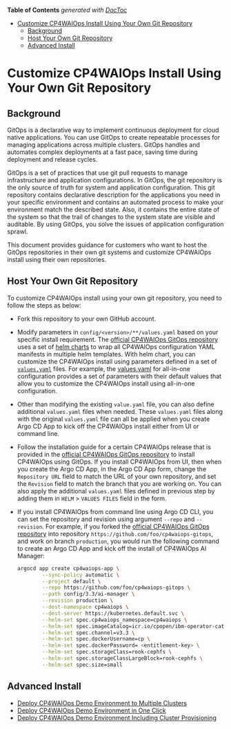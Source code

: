 <!-- START doctoc generated TOC please keep comment here to allow auto update -->
<!-- DON'T EDIT THIS SECTION, INSTEAD RE-RUN doctoc TO UPDATE -->
**Table of Contents**  *generated with [DocToc](https://github.com/thlorenz/doctoc)*

- [Customize CP4WAIOps Install Using Your Own Git Repository](#customize-cp4waiops-install-using-your-own-git-repository)
  - [Background](#background)
  - [Host Your Own Git Repository](#host-your-own-git-repository)
  - [Advanced Install](#advanced-install)

<!-- END doctoc generated TOC please keep comment here to allow auto update -->

# Customize CP4WAIOps Install Using Your Own Git Repository

## Background

GitOps is a declarative way to implement continuous deployment for cloud native applications. You can use GitOps to create repeatable processes for managing applications across multiple clusters. GitOps handles and automates complex deployments at a fast pace, saving time during deployment and release cycles.

GitOps is a set of practices that use git pull requests to manage infrastructure and application configurations. In GitOps, the git repository is the only source of truth for system and application configuration. This git repository contains declarative description for the applications you need in your specific environment and contains an automated process to make your environment match the described state. Also, it contains the entire state of the system so that the trail of changes to the system state are visible and auditable. By using GitOps, you solve the issues of application configuration sprawl.

This document provides guidance for customers who want to host the GitOps repositories in their own git systems and customize CP4WAIOps install using their own repositories.

## Host Your Own Git Repository

To customize CP4WAIOps install using your own git repository, you need to follow the steps as below:

- Fork this repository to your own GitHub account.

- Modify parameters in `config/<version>/**/values.yaml` based on your specific install requirement. The [official CP4WAIOps GitOps repository](https://github.com/IBM/cp4waiops-gitops) uses a set of [helm charts](https://argo-cd.readthedocs.io/en/stable/user-guide/helm/) to wrap all CP4WAIOps configuration YAML manifests in multiple helm templates. With helm chart, you can customize the CP4WAIOps install using parameters defined in a set of [`values.yaml`](https://argo-cd.readthedocs.io/en/stable/user-guide/helm/#values-files) files. For example, the [values.yaml](../config/all-in-one/values.yaml) for all-in-one configuration provides a set of parameters with their default values that allow you to customize the CP4WAIOps install using all-in-one configuration.

- Other than modifying the existing `value.yaml` file, you can also define additional `values.yaml` files when needed. These `values.yaml` files along with the original `values.yaml` file can all be applied when you create Argo CD App to kick off the CP4WAIOps install either from UI or command line.

- Follow the installation guide for a certain CP4WAIOps release that is provided in the [official CP4WAIOps GitOps repository](https://github.com/IBM/cp4waiops-gitops) to install CP4WAIOps using GitOps. If you install CP4WAIOps from UI, then when you create the Argo CD App, in the Argo CD App form, change the `Repository URL` field to match the URL of your own repository, and set the `Revision` field to match the branch that you are working on. You can also apply the additional `values.yaml` files defined in previous step by adding them in `HELM` > `VALUES FILES` field in the form.

- If you install CP4WAIOps from command line using Argo CD CLI, you can set the repository and revision using argument `--repo` and `--revision`. For example, if you forked the [official CP4WAIOps GitOps repository](https://github.com/IBM/cp4waiops-gitops) into repository `https://github.com/foo/cp4waiops-gitops`, and work on branch `production`, you would run the following command to create an Argo CD App and kick off the install of CP4WAIOps AI Manager:

  ```sh
  argocd app create cp4waiops-app \
          --sync-policy automatic \
          --project default \
          --repo https://github.com/foo/cp4waiops-gitops \
          --path config/3.3/ai-manager \
          --revision production \
          --dest-namespace cp4waiops \
          --dest-server https://kubernetes.default.svc \
          --helm-set spec.cp4waiops_namespace=cp4waiops \
          --helm-set spec.imageCatalog=icr.io/cpopen/ibm-operator-catalog:latest \
          --helm-set spec.channel=v3.3 \
          --helm-set spec.dockerUsername=cp \
          --helm-set spec.dockerPassword= <entitlement-key> \
          --helm-set spec.storageClass=rook-cephfs \
          --helm-set spec.storageClassLargeBlock=rook-cephfs \
          --helm-set spec.size=small
  ```

## Advanced Install

- [Deploy CP4WAIOps Demo Environment to Multiple Clusters](./deploy-cloudpak-to-multiple-clusters.md)
- [Deploy CP4WAIOps Demo Environment in One Click](./deploy-cloudpak-with-sample-apps.md)
- [Deploy CP4WAIOps Demo Environment Including Cluster Provisioning](./deploy-ocp-cloudpak-with-gitops.md)
